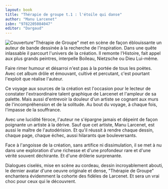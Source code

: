 ```yaml
---
layout: book
title: "Thérapie de groupe t.1 : l'étoile qui danse"
author: "Manu Larcenet"
isbn: "9782205084047"
editor: "Dargaud"
---
```

![Couverture](/img/9782205084047.jpg)"Thérapie de Groupe" met en scène de façon éblouissante un auteur de bande dessinée à la recherche de l'inspiration. Dans une quête inlassable il parcourt l'univers de la création. Il remonte l'Histoire, fait appel aux plus grands peintres, interpelle Boileau, Nietzsche ou Dieu Lui-même.

Faire rimer humour et désarroi n'est pas à la portée de tous les poètes. Avec cet album drôle et émouvant, cultivé et percutant, c'est pourtant l'exploit que réalise l'auteur.

Ce voyage aux sources de la création est l'occasion pour le lecteur de constater l'extraordinaire talent graphique de Larcenet et l'ampleur de sa palette. Mais aussi d'entrevoir la douleur d'un artiste se cognant aux murs de l'incompréhension et de la solitude. Au bout du voyage, à chaque fois, l'impasse de la souffrance.

Avec une lucidité féroce, l'auteur ne s'épargne jamais et dépeint de façon poignante un artiste à la dérive. Sauf que cet artiste, Manu Larcenet, est aussi le maître de l'autodérision. Et qu'il réussit à rendre chaque dessin, chaque page, chaque échec, aussi hilarants que bouleversants.

Face à l'angoisse de la création, sans artifice ni dissimulation, il se met à nu dans une exploration d'une richesse et d'une profondeur rare et d'une vérité souvent déchirante. Et d'une drôlerie surprenante.

Dialogues ciselés, mise en scène au cordeau, dessin incroyablement abouti, le dernier avatar d'une oeuvre originale et dense, "Thérapie de Groupe" enchantera évidemment la cohorte des fidèles de Larcenet. Et sera un vrai choc pour ceux qui le découvrent.
